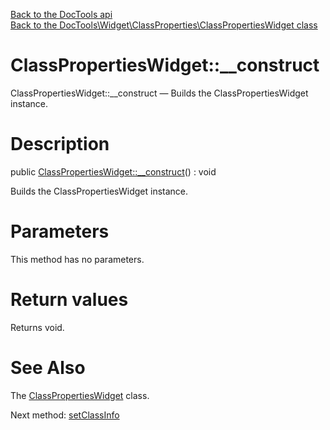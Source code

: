 [Back to the DocTools api](https://github.com/lingtalfi/DocTools/blob/master/doc/api/DocTools.md)<br>
[Back to the DocTools\Widget\ClassProperties\ClassPropertiesWidget class](https://github.com/lingtalfi/DocTools/blob/master/doc/api/DocTools/Widget/ClassProperties/ClassPropertiesWidget.md)


ClassPropertiesWidget::__construct
================



ClassPropertiesWidget::__construct — Builds the ClassPropertiesWidget instance.




Description
================


public [ClassPropertiesWidget::__construct](https://github.com/lingtalfi/DocTools/blob/master/doc/api/DocTools/Widget/ClassProperties/ClassPropertiesWidget/__construct.md)() : void




Builds the ClassPropertiesWidget instance.




Parameters
================

This method has no parameters.


Return values
================

Returns void.







See Also
================

The [ClassPropertiesWidget](https://github.com/lingtalfi/DocTools/blob/master/doc/api/DocTools/Widget/ClassProperties/ClassPropertiesWidget.md) class.

Next method: [setClassInfo](https://github.com/lingtalfi/DocTools/blob/master/doc/api/DocTools/Widget/ClassProperties/ClassPropertiesWidget/setClassInfo.md)<br>

